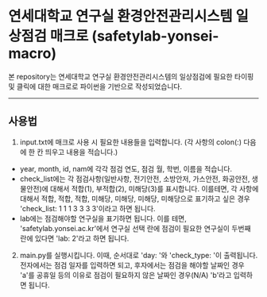 # 연세대학교 연구실 환경안전관리시스템 일상점검 매크로 (safetylab-yonsei-macro)

본 repository는 연세대학교 연구실 환경안전관리시스템의 일상점검에 필요한 타이핑 및 클릭에 대한 매크로로 파이썬을 기반으로 작성되었습니다.

- - -
## 사용법

1. input.txt에 매크로 사용 시 필요한 내용들을 입력합니다. (각 사항의 colon(:) 다음에 한 칸 띄우고 내용을 적습니다.)
- year, month, id, nam에 각각 점검 연도, 점검 월, 학번, 이름을 적습니다.
- check_list에는 각 점검사항(일반사항, 전기안전, 소방안저, 가스안전, 화공안전, 생물안전)에 대해서 적합(1), 부적합(2), 미해당(3)를 표시합니다. 이를테면, 각 사항에 대해서 적합, 적합, 적합, 미해당, 미해당, 미해당, 미해당으로 표기하고 싶은 경우 'check_list: 1 1 1 3 3 3 3'이라고 하면 됩니다.
- lab에는 점검해야할 연구실을 표기하면 됩니다. 이를 테면, 'safetylab.yonsei.ac.kr'에서 연구실 선택 란에 점검이 필요한 연구실이 두번째 란에 있다면 'lab: 2'라고 하면 됩니다.

2. main.py를 실행시킵니다. 이때, 순서대로 'day: '와 'check_type: '이 출력됩니다. 전자에서는 점검 일자를 입력하면 되고, 후자에서는 점검을 해야할 날짜인 경우 'a'를 공휴일 등의 이유로 점검이 필요하지 않은 날짜인 경우(N/A) 'b'라고 입력하면 됩니다.
